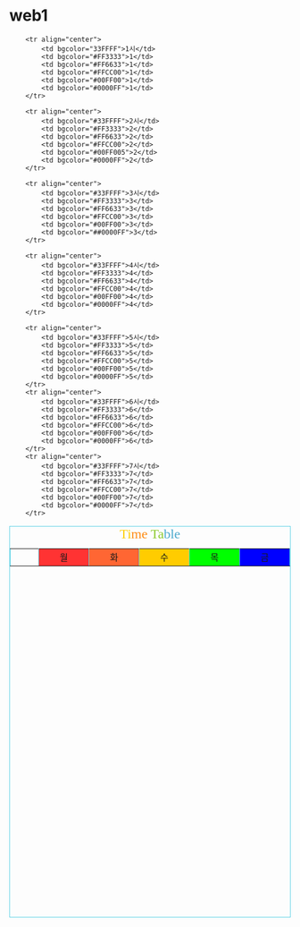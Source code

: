 # web1
<!DOCTYPE html>
<html>
<head>
<meta charset="UTF-8">
<title>Insert title here</title>
</head>
<body>
    <table cellspacing="5" align="center" border="1" bordercolor="#5CD1E5"
        width="550" height="700">
        <p></p>
        <caption>
            <font size="5" face="굴림"><font color="#fece00">Ti</font><font
                color="#fe8c14">me </font><font color="#8cca2d">Ta</font><font
                color="#4daace">ble</font>
            </font>
        </caption>
        <tr align="center">
            <td width="50"></td>
            <td width="100" bgcolor="#FF3333">월</td>
            <td width="100" bgcolor="#FF6633">화</td>
            <td width="100" bgcolor="#FFCC00">수</td>
            <td width="100" bgcolor="#00FF00">목</td>
            <td width="100" bgcolor="#0000FF">금</td>
        </tr>

        <tr align="center">
            <td bgcolor="33FFFF">1시</td>
            <td bgcolor="#FF3333">1</td>
            <td bgcolor="#FF6633">1</td>
            <td bgcolor="#FFCC00">1</td>
            <td bgcolor="#00FF00">1</td>
            <td bgcolor="#0000FF">1</td>
        </tr>

        <tr align="center">
            <td bgcolor="#33FFFF">2시</td>
            <td bgcolor="#FF3333">2</td>
            <td bgcolor="#FF6633">2</td>
            <td bgcolor="#FFCC00">2</td>
            <td bgcolor="#00FF005">2</td>
            <td bgcolor="#0000FF">2</td>
        </tr>

        <tr align="center">
            <td bgcolor="#33FFFF">3시</td>
            <td bgcolor="#FF3333">3</td>
            <td bgcolor="#FF6633">3</td>
            <td bgcolor="#FFCC00">3</td>
            <td bgcolor="#00FF00">3</td>
            <td bgcolor="##0000FF">3</td>
        </tr>

        <tr align="center">
            <td bgcolor="#33FFFF">4시</td>
            <td bgcolor="#FF3333">4</td>
            <td bgcolor="#FF6633">4</td>
            <td bgcolor="#FFCC00">4</td>
            <td bgcolor="#00FF00">4</td>
            <td bgcolor="#0000FF">4</td>
        </tr>

        <tr align="center">
            <td bgcolor="#33FFFF">5시</td>
            <td bgcolor="#FF3333">5</td>
            <td bgcolor="#FF6633">5</td>
            <td bgcolor="#FFCC00">5</td>
            <td bgcolor="#00FF00">5</td>
            <td bgcolor="#0000FF">5</td>
        </tr>
        <tr align="center">
            <td bgcolor="#33FFFF">6시</td>
            <td bgcolor="#FF3333">6</td>
            <td bgcolor="#FF6633">6</td>
            <td bgcolor="#FFCC00">6</td>
            <td bgcolor="#00FF00">6</td>
            <td bgcolor="#0000FF">6</td>
        </tr>
        <tr align="center">
            <td bgcolor="#33FFFF">7시</td>
            <td bgcolor="#FF3333">7</td>
            <td bgcolor="#FF6633">7</td>
            <td bgcolor="#FFCC00">7</td>
            <td bgcolor="#00FF00">7</td>
            <td bgcolor="#0000FF">7</td>
        </tr>
        
